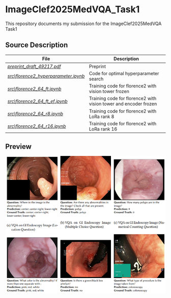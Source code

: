 # ImageClef2025MedVQA_Task1
This repository documents my submission for the ImageClef2025MedVQA Task1

## Source Description

| File | Description |
| -- | -- |
| [*preprint_draft_49217.pdf*](preprint_draft_49217.pdf) | Preprint |
| [*src\florence2_hyperparameter.ipynb*](src\florence2_hyperparameter.ipynb) | Code for optimal hyperparameter search |
| [*src\florence2_64_ft.ipynb*](src\florence2_64_ft.ipynb) | Training code for florence2 with vision tower frozen |
| [*src\florence2_64_ft_ef.ipynb*](src\florence2_64_ft_ef.ipynb) | Training code for florence2 with vision tower and encoder frozen |
| [*src\florence2_64_r8.ipynb*](src\florence2_64_r8.ipynb) | Training code for florence2 with LoRa rank 8 |
| [*src\florence2_64_r16.ipynb*](src\florence2_64_r16.ipynb) | Training code for florence2 with LoRa rank 16 |

## Preview
![MedVQA using Florence2](preview.png)